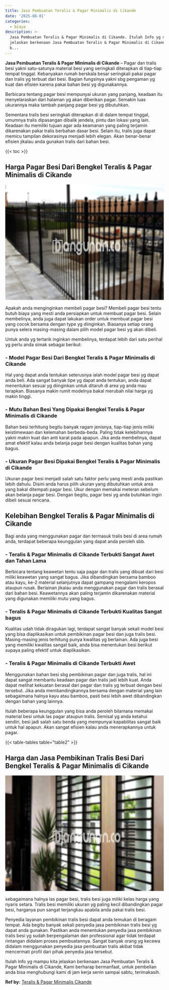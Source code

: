 ```yaml
---
title: Jasa Pembuatan Teralis & Pagar Minimalis di Cikande
date: '2025-08-01'
categories:
  - biaya
description: >-
  Jasa Pembuatan Teralis & Pagar Minimalis di Cikande. Itulah Info yg mampu kita
  jelaskan berkenaan Jasa Pembuatan Teralis & Pagar Minimalis di Cikande, Kami
  b...
---
```


**Jasa Pembuatan Teralis & Pagar Minimalis di Cikande** – Pagar dan tralis besi yakni satu-satunya material besi yang seringkali diterapkan di tiap-tiap tempat tinggal. Kebanyakan rumah berskala besar seringkali pakai pagar dan tralis yg terbuat dari besi. Bagian fungsinya yakni sbg pengaman yg kuat dan efisien karena pakai bahan besi yg digunakannya.

Berbicara tentang pagar besi mempunyai ukuran yang panjang, keadaan itu menyelaraskan dari halaman yg akan diberikan pagar. Semakin luas ukurannya maka tambah panjang pagar besi yg dibutuhkan.

Sementara tralis besi seringkali diterapkan di di dalam tempat tinggal, umumnya tralis dipasangan dibalik jendela, pintu dan lokasi yang lain. Keadaan itu memiliki tujuan agar ada keamanan yang paling terjamin dikarenakan pakai tralis berbahan dasar besi. Selain itu, tralis juga dapat memicu tampilan dekorasinya menjadi lebih elegan. Akan benar-benar efisien jikalau anda gunakan tralis dari bahan besi.

{{< toc >}}

## Harga Pagar Besi Dari Bengkel Teralis & Pagar Minimalis di Cikande

![Jasa Pembuatan Teralis & Pagar Minimalis di Cikande](/images/pagar-minimalis-murah-06.png)

Apakah anda menginginkan membeli pagar besi? Membeli pagar besi tentu butuh biaya yang mesti anda persiapkan untuk membuat pagar besi. Selain membelinya, anda juga dapat lakukan order untuk membuat pagar besi yang cocok bersama dengan type yg diinginkan. Biasanya setiap orang punya selera masing-masing dalam pilih model pagar besi yg akan dibeli.

Untuk anda yg tertarik inginkan membelinya, terdapat lebih dari satu perihal yg perlu anda simak sebagai berikut:
### \- Model Pagar Besi Dari Bengkel Teralis & Pagar Minimalis di Cikande

Hal yang dapat anda tentukan seterusnya ialah model pagar besi yg dapat anda beli. Ada sangat banyak tipe yg dapat anda tentukan, anda dapat menentukan sesuai yg diinginkan untuk ditaruh di area yg anda mau terapkan. Biasanya makin rumit modelnya bakal merubah nilai harga yg makin tinggi.

### \- Mutu Bahan Besi Yang Dipakai Bengkel Teralis & Pagar Minimalis di Cikande

Bahan besi terhitung begitu banyak ragam jenisnya, tiap-tiap jenis miliki keistimewaan dan kelemahan berbeda-beda. Paling tidak kelebihannya yakni makin kuat dan anti karat pada apapun. Jika anda membelinya, dapat amat efektif kalau anda belanja pagar besi dengan kualitas bahan yang bagus.

### \- Ukuran Pagar Besi Dipakai Bengkel Teralis & Pagar Minimalis di Cikande

Ukuran pagar besi menjadi salah satu faktor perlu yang mesti anda pastikan lebih dahulu. Disini anda harus pilih ukuran yang dibutuhkan untuk area yang bakal ditempati pagar besi. Ukur dengan memakai meteran sebelum akan belanja pagar besi. Dengan begitu, pagar besi yg anda butuhkan ingin dibeli sesuai rencana.

## Kelebihan Bengkel Teralis & Pagar Minimalis di Cikande

Bagi anda yang menggunakan pagar dan termasuk tralis besi di area rumah anda, terdapat beberapa keunggulan yang dapat anda peroleh sbb.

### \- Teralis & Pagar Minimalis di Cikande Terbukti Sangat Awet dan Tahan Lama

Berbicara tentang keawetan tentu saja pagar dan tralis yang dibuat dari besi miliki keawetan yang sangat bagus. Jika dibandingkan bersama bamboo atau kayu, ke-2 material selanjutnya dapat gampang mengalami keropos ataupun rusak. Berlainan jikalau anda menggunakan pagar dan tralis berasal dari bahan besi. Keawetannya akan paling terjamin dikarenakan material yang digunakan memiliki mutu yang bagus.

### \- Teralis & Pagar Minimalis di Cikande Terbukti Kualitas Sangat bagus

Kualitas udah tidak diragukan lagi, terdapat sangat banyak sekali model besi yang bisa diaplikasikan untuk pembikinan pagar besi dan juga tralis besi. Masing-masing jenis terhitung punya kwalitas yg berlainan. Ada juga besi yang memiliki kwalitas sangat baik, anda bisa menentukan besi berikut supaya paling efektif untuk diaplikasikan.

### \- Teralis & Pagar Minimalis di Cikande Terbukti Awet

Menggunakan bahan besi sbg pembikinan pagar dan juga tralis, hal ini dapat sangat membantu keadaan pagar dan tralis jadi lebih kuat. Anda dapat melihat kekuatan berasal dari pagar dan tralis yg terbuat dengan besi tersebut. Jika anda membandingkannya bersama dengan material yang lain sebagaimana halnya kayu atau bamboo, pasti besi lebih awet dibandingkan dengan bahan yang lainnya.

Itulah beberapa keunggulan yang bisa anda peroleh bilamana memakai material besi untuk las pagar ataupun tralis. Semisal yg anda ketahui sendiri, besi jadi salah satu benda yang mempunyai kapabilitas sangat baik untuk hal apapun. Akan sangat efisien kalau anda menerapkannya untuk pagar.

{{< table-tables table="table2" >}}

## Harga dan Jasa Pembikinan Tralis Besi Dari Bengkel Teralis & Pagar Minimalis di Cikande

![Jasa Pembuatan Teralis & Pagar Minimalis di Cikande](/images/teralis-minimalis-murah-35.png)

sebagaimana halnya las pagar besi, tralis besi juga miliki kelas harga yang nyaris setara. Tralis besi memiliki ukuran yg paling kecil dibandingkan pagar besi, harganya pun sangat terjangkau apabila anda pakai tralis besi.

Penyedia layanan pembikinan tralis besi dapat anda temukan di beragam tempat. Ada begitu banyak sekali penyedia jasa pembikinan tralis besi yg dapat anda gunakan. Pastikan anda menentukan penyedia jasa pembikinan tralis besi yg sudah berpengalaman dan professional agar tidak terdapat rintangan didalam proses pembuatannya. Sangat banyak orang yg kecewa didalam menggunakan penyedia jasa pembuatan tralis akibat tidak mencermati profil dari pihak penyedia jasa tersebut.

Itulah Info yg mampu kita jelaskan berkenaan Jasa Pembuatan Teralis & Pagar Minimalis di Cikande, Kami berharap bermanfaat, untuk pembelian anda bisa menghubungi kami di jam kerja senin sampai sabtu, terimakasih.

**Ref by:** [Teralis & Pagar Minimalis Cikande](https://id.wikipedia.org/wiki/Teralis)
